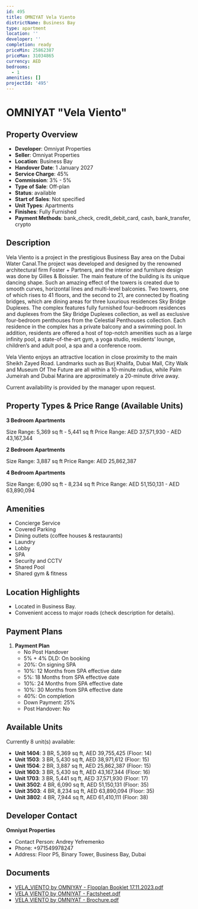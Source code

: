 ```yaml
---
id: 495
title: OMNIYAT Vela Viento
districtName: Business Bay
type: apartment
location: ''
developer: ''
completion: ready
priceMin: 25862387
priceMax: 31034865
currency: AED
bedrooms:
  - 1
amenities: []
projectId: '495'
---
```


# OMNIYAT "Vela Viento"

## Property Overview
- **Developer**: Omniyat Properties
- **Seller**: Omniyat Properties
- **Location**: Business Bay
- **Handover Date**: 1 January 2027
- **Service Charge**: 45%
- **Commission**: 3% - 5%
- **Type of Sale**: Off-plan
- **Status**: available
- **Start of Sales**: Not specified
- **Unit Types**: Apartments
- **Finishes**: Fully Furnished
- **Payment Methods**: bank_check, credit_debit_card, cash, bank_transfer, crypto

## Description
Vela Viento is a project in the prestigious Business Bay area on the Dubai Water Canal.The project was developed and designed by the renowned architectural firm Foster + Partners, and the interior and furniture design was done by Gilles & Boissier. The main feature of the building is its unique dancing shape. Such an amazing effect of the towers is created due to smooth curves, horizontal lines and multi-level balconies. Two towers, one of which rises to 41 floors, and the second to 21, are connected by floating bridges, which are dining areas for three luxurious residences Sky Bridge Duplexes. The complex features fully furnished four-bedroom residences and duplexes from the Sky Bridge Duplexes collection, as well as exclusive four-bedroom penthouses from the Celestial Penthouses collection. Each residence in the complex has a private balcony and a swimming pool. In addition, residents are offered a host of top-notch amenities such as a large infinity pool, a state-of-the-art gym, a yoga studio, residents’ lounge, children’s and adult pool, a spa and a conference room.

Vela Viento enjoys an attractive location in close proximity to the main Sheikh Zayed Road. Landmarks such as Burj Khalifa, Dubai Mall, City Walk and Museum Of The Future are all within a 10-minute radius, while Palm Jumeirah and Dubai Marina are approximately a 20-minute drive away.

Current availability is provided by the manager upon request.

## Property Types & Price Range (Available Units)
**3 Bedroom Apartments**

Size Range: 5,369 sq ft - 5,441 sq ft
Price Range: AED 37,571,930 - AED 43,167,344

**2 Bedroom Apartments**

Size Range: 3,887 sq ft
Price Range: AED 25,862,387

**4 Bedroom Apartments**

Size Range: 6,090 sq ft - 8,234 sq ft
Price Range: AED 51,150,131 - AED 63,890,094

## Amenities
- Concierge Service
- Covered Parking
- Dining outlets  (coffee houses & restaurants)
- Laundry
- Lobby
- SPA
- Security and CCTV
- Shared Pool
- Shared gym & fitness

## Location Highlights
- Located in Business Bay.
- Convenient access to major roads (check description for details).

## Payment Plans
1. **Payment Plan**
   - No Post Handover
   - 5% + 4% DLD: On booking
   - 20%: On signing SPA
   - 10%: 12 Months from SPA effective date
   - 5%: 18 Months from SPA effective date
   - 10%: 24 Months from SPA effective date
   - 10%: 30 Months from SPA effective date
   - 40%: On completion
   - Down Payment: 25%
   - Post Handover: No

## Available Units
Currently 8 unit(s) available:
- **Unit 1404**: 3 BR, 5,369 sq ft, AED 39,755,425 (Floor: 14)
- **Unit 1503**: 3 BR, 5,430 sq ft, AED 38,971,612 (Floor: 15)
- **Unit 1504**: 2 BR, 3,887 sq ft, AED 25,862,387 (Floor: 15)
- **Unit 1603**: 3 BR, 5,430 sq ft, AED 43,167,344 (Floor: 16)
- **Unit 1703**: 3 BR, 5,441 sq ft, AED 37,571,930 (Floor: 17)
- **Unit 3502**: 4 BR, 6,090 sq ft, AED 51,150,131 (Floor: 35)
- **Unit 3503**: 4 BR, 8,234 sq ft, AED 63,890,094 (Floor: 35)
- **Unit 3802**: 4 BR, 7,944 sq ft, AED 61,410,111 (Floor: 38)

## Developer Contact
**Omniyat Properties**
- Contact Person: Andrey Yefremenko
- Phone: +971549978247
- Address: Floor P5, Binary Tower, Business Bay, Dubai

## Documents
- [VELA_VIENTO by OMNIYAY - Flooplan Booklet 17.11.2023.pdf](https://cdn.geniemap.net/2023/11/20/yeCaCJnwauVdtSAun7QyrN52eVrZmUnP2SNB7J5p.pdf)
- [VELA VIENTO by OMNIYAT - Factsheet.pdf](https://cdn.geniemap.net/2023/11/20/q6j4v1OzaAK4g14UG4Ce9kiZYLFqkA53SX94sKwI.pdf)
- [VELA VIENTO by OMNIYAT - Brochure.pdf](https://cdn.geniemap.net/2023/11/20/qRYGWgzH7U0ZdZ9YOleXW4Y2NKlDWlW7N59ltOET.pdf)
